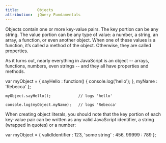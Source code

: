 ```yaml
---
title:        Objects
attribution:  jQuery Fundamentals
---
```

Objects contain one or more key-value pairs. The key portion can be any string.
The value portion can be any type of value: a number, a string, an array, a
function, or even another object.  When one of these values is a function, it’s
called a method of the object. Otherwise, they are called properties.

As it turns out, nearly everything in JavaScript is an object -- arrays,
functions, numbers, even strings -- and they all have properties and methods.

<javascript caption="Creating an object literal">
    var myObject = {
      sayHello : function() {
          console.log('hello');
      },
      myName : 'Rebecca'
    };
    
    myObject.sayHello();            // logs 'hello'
    
    console.log(myObject.myName);   // logs 'Rebecca'
</javascript>


When creating object literals, you should note that the key portion of each
key-value pair can be written as any valid JavaScript identifier, a string
(wrapped in quotes) or a number:

<javascript caption="test">
    var myObject = {
      validIdentifier : 123,
      'some string' : 456,
      99999 : 789
    };
</javascript>
